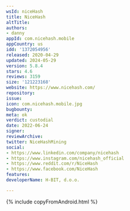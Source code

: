 ```yaml
---
wsId: niceHash
title: NiceHash
altTitle: 
authors:
- danny
appId: com.nicehash.mobile
appCountry: us
idd: '1372054956'
released: 2020-04-29
updated: 2024-05-29
version: 5.8.4
stars: 4.6
reviews: 3159
size: '121223168'
website: https://www.nicehash.com/
repository: 
issue: 
icon: com.nicehash.mobile.jpg
bugbounty: 
meta: ok
verdict: custodial
date: 2022-06-24
signer: 
reviewArchive: 
twitter: NiceHashMining
social:
- https://www.linkedin.com/company/nicehash
- https://www.instagram.com/nicehash_official
- https://www.reddit.com/r/NiceHash
- https://www.facebook.com/NiceHash
features: 
developerName: H-BIT, d.o.o.

---
```


{% include copyFromAndroid.html %}
